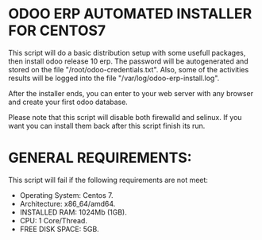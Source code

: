 # ODOO ERP AUTOMATED INSTALLER FOR CENTOS7

This script will do a basic distribution setup with some usefull packages, then install odoo release 10 erp. The password will be autogenerated and stored on the file "/root/odoo-credentials.txt". Also, some of the activities results will be logged into the file "/var/log/odoo-erp-install.log".

After the installer ends, you can enter to your web server with any browser and create your first odoo database.

Please note that this script will disable both firewalld and selinux. If you want you can install them back after this script finish its run.

# GENERAL REQUIREMENTS:

This script will fail if the following requirements are not meet:

- Operating System: Centos 7.
- Architecture: x86_64/amd64.
- INSTALLED RAM: 1024Mb (1GB).
- CPU: 1 Core/Thread.
- FREE DISK SPACE: 5GB.

